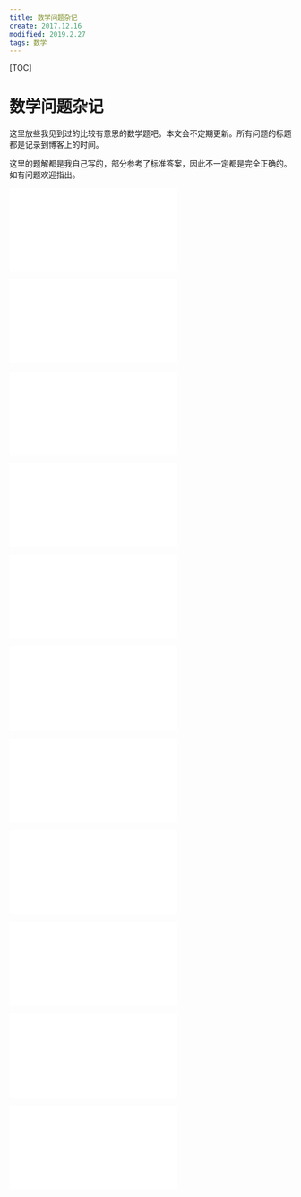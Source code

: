 ```yaml
---
title: 数学问题杂记
create: 2017.12.16
modified: 2019.2.27
tags: 数学
---
```


[TOC]
# 数学问题杂记

这里放些我见到过的比较有意思的数学题吧。本文会不定期更新。所有问题的标题都是记录到博客上的时间。

这里的题解都是我自己写的，部分参考了标准答案，因此不一定都是完全正确的。如有问题欢迎指出。

![markdown:include](blog/2017-12-16/20170614-ruler.md)

![markdown:include](blog/2017-12-16/20170614-AM-GM.md)

![markdown:include](blog/2017-12-16/20171216-goldbach-euler.md)

![markdown:include](blog/2017-12-16/20180107-spec.md)

![markdown:include](blog/2017-12-16/20180113-repertoire.md)

![markdown:include](blog/2017-12-16/20180217.md)

![markdown:include](blog/2017-12-16/20180404-imo2012-c2.md)

![markdown:include](blog/2017-12-16/20180519.md)

![markdown:include](blog/2017-12-16/20180610-spec2.md)

![markdown:include](blog/2017-12-16/20181117-limit-of-cos-prod.md)

![markdown:include](blog/2017-12-16/20190227-gcd-an-bn-am-bm.md)